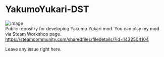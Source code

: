 # YakumoYukari-DST
![image](https://user-images.githubusercontent.com/16526080/182500874-bfc816f6-bd69-495d-b15d-326e694383fe.png) \
Public repositry for developing Yakumo Yukari mod.
You can play my mod via Steam Workshop page. \
https://steamcommunity.com/sharedfiles/filedetails/?id=1432504104

Leave any issue right here. 
